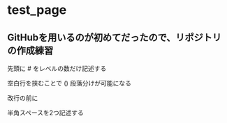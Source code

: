 # test_page

## GitHubを用いるのが初めてだったので、リポジトリの作成練習

先頭に # をレベルの数だけ記述する


空白行を挟むことで
()
段落分けが可能になる


改行の前に
  
半角スペースを2つ記述する
